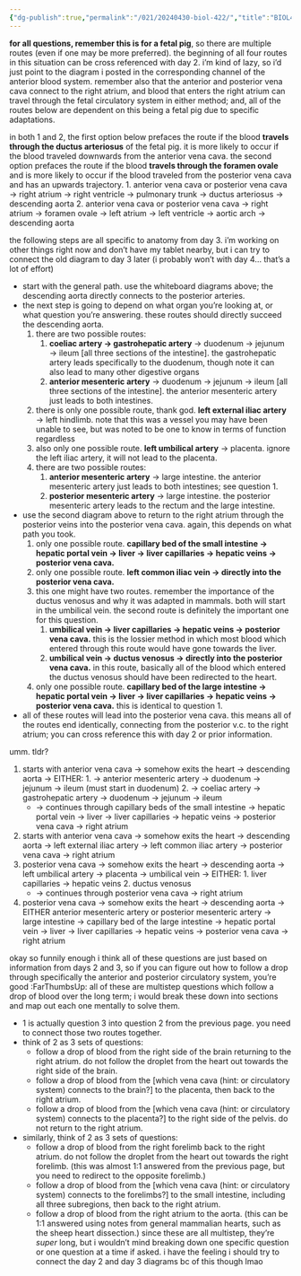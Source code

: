 ```yaml
---
{"dg-publish":true,"permalink":"/021/20240430-biol-422/","title":"BIOL422 Blood Pathways","tags":["BIOL422"],"created":"2024-09-26T18:35:41.000-07:00","updated":"2025-01-24T16:54:33.252-08:00"}
---
```


**for all questions, remember this is for a fetal pig**, so there are multiple routes (even if one may be more preferred). the beginning of all four routes in this situation can be cross referenced with day 2. i’m kind of lazy, so i’d just point to the diagram i posted in the corresponding channel of the anterior blood system. remember also that the anterior and posterior vena cava connect to the right atrium, and blood that enters the right atrium can travel through the fetal circulatory system in either method; and, all of the routes below are dependent on this being a fetal pig due to specific adaptations.

in both 1 and 2, the first option below prefaces the route if the blood **travels through the ductus arteriosus** of the fetal pig. it is more likely to occur if the blood traveled downwards from the anterior vena cava. the second option prefaces the route if the blood **travels through the foramen ovale** and is more likely to occur if the blood traveled from the posterior vena cava and has an upwards trajectory.
	1. anterior vena cava or posterior vena cava → right atrium → right ventricle → pulmonary trunk → ductus arteriosus → descending aorta
	2. anterior vena cava or posterior vena cava → right atrium → foramen ovale → left atrium → left ventricle → aortic arch → descending aorta

the following steps are all specific to anatomy from day 3. i’m working on other things right now and don’t have my tablet nearby, but i can try to connect the old diagram to day 3 later (i probably won’t with day 4… that’s a lot of effort)
- start with the general path. use the whiteboard diagrams above; the descending aorta directly connects to the posterior arteries.
- the next step is going to depend on what organ you’re looking at, or what question you’re answering. these routes should directly succeed the descending aorta.
	1. there are two possible routes:
		1. **coeliac artery → gastrohepatic artery** → duodenum → jejunum → ileum \[all three sections of the intestine]. the gastrohepatic artery leads specifically to the duodenum, though note it can also lead to many other digestive organs
		2. **anterior mesenteric artery** → duodenum → jejunum → ileum \[all three sections of the intestine]. the anterior mesenteric artery just leads to both intestines.
	2. there is only one possible route, thank god. **left external iliac artery** → left hindlimb. note that this was a vessel you may have been unable to see, but was noted to be one to know in terms of function regardless
	3. also only one possible route. **left umbilical artery** → placenta. ignore the left iliac artery, it will not lead to the placenta.
	4. there are two possible routes:
		1. **anterior mesenteric artery** → large intestine. the anterior mesenteric artery just leads to both intestines; see question 1.
		2. **posterior mesenteric artery** → large intestine. the posterior mesenteric artery leads to the rectum and the large intestine.
- use the second diagram above to return to the right atrium through the posterior veins into the posterior vena cava. again, this depends on what path you took.
	1.  only one possible route. **capillary bed of the small intestine → hepatic portal vein → liver → liver capillaries → hepatic veins → posterior vena cava.**
	2. only one possible route. **left common iliac vein → directly into the posterior vena cava.**
	3. this one might have two routes. remember the importance of the ductus venosus and why it was adapted in mammals. both will start in the umbilical vein. the second route is definitely the important one for this question.
		1. **umbilical vein → liver capillaries → hepatic veins → posterior vena cava.** this is the lossier method in which most blood which entered through this route would have gone towards the liver.
		2. **umbilical vein → ductus venosus → directly into the posterior vena cava.** in this route, basically all of the blood which entered the ductus venosus should have been redirected to the heart.
	4. only one possible route. **capillary bed of the large intestine → hepatic portal vein → liver → liver capillaries → hepatic veins → posterior vena cava.** this is identical to question 1.
- all of these routes will lead into the posterior vena cava. this means all of the routes end identically, connecting from the posterior v.c. to the right atrium; you can cross reference this with day 2 or prior information.

umm. tldr?
1. starts with anterior vena cava → somehow exits the heart → descending aorta → EITHER:
		 1. → anterior mesenteric artery → duodenum → jejunum → ileum (must start in duodenum)
		 2. → coeliac artery → gastrohepatic artery → duodenum → jejunum → ileum
	- → continues through capillary beds of the small intestine → hepatic portal vein → liver → liver capillaries → hepatic veins → posterior vena cava → right atrium
2. starts with anterior vena cava → somehow exits the heart → descending aorta → left external iliac artery → left common iliac artery → posterior vena cava → right atrium
3. posterior vena cava → somehow exits the heart → descending aorta → left umbilical artery → placenta → umbilical vein → EITHER:
		1. liver capillaries → hepatic veins
		2. ductus venosus
	- → continues through posterior vena cava → right atrium
4. posterior vena cava → somehow exits the heart → descending aorta → EITHER anterior mesenteric artery or posterior mesenteric artery → large intestine → capillary bed of the large intestine → hepatic portal vein → liver → liver capillaries → hepatic veins → posterior vena cava → right atrium

okay so funnily enough i think all of these questions are just based on information from days 2 and 3, so if you can figure out how to follow a drop through specifically the anterior and posterior circulatory system, you’re good :FarThumbsUp: all of these are multistep questions which follow a drop of blood over the long term; i would break these down into sections and map out each one mentally to solve them.

- 1 is actually question 3 into question 2 from the previous page. you need to connect those two routes together.
- think of 2 as 3 sets of questions:
	- follow a drop of blood from the right side of the brain returning to the right atrium. do not follow the droplet from the heart out towards the right side of the brain.
	- follow a drop of blood from the \[which vena cava (hint: or circulatory system) connects to the brain?] to the placenta, then back to the right atrium.
	- follow a drop of blood from the \[which vena cava (hint: or circulatory system) connects to the placenta?] to the right side of the pelvis. do not return to the right atrium.
- similarly, think of 2 as 3 sets of questions:
	- follow a drop of blood from the right forelimb back to the right atrium. do not follow the droplet from the heart out towards the right forelimb. (this was almost 1:1 answered from the previous page, but you need to redirect to the opposite forelimb.)
	- follow a drop of blood from the \[which vena cava (hint: or circulatory system) connects to the forelimbs?] to the small intestine, including all three subregions, then back to the right atrium.
	- follow a drop of blood from the right atrium to the aorta. (this can be 1:1 answered using notes from general mammalian hearts, such as the sheep heart dissection.)
since these are all multistep, they’re *super* long, but i wouldn’t mind breaking down one specific question or one question at a time if asked. i have the feeling i should try to connect the day 2 and day 3 diagrams bc of this though lmao